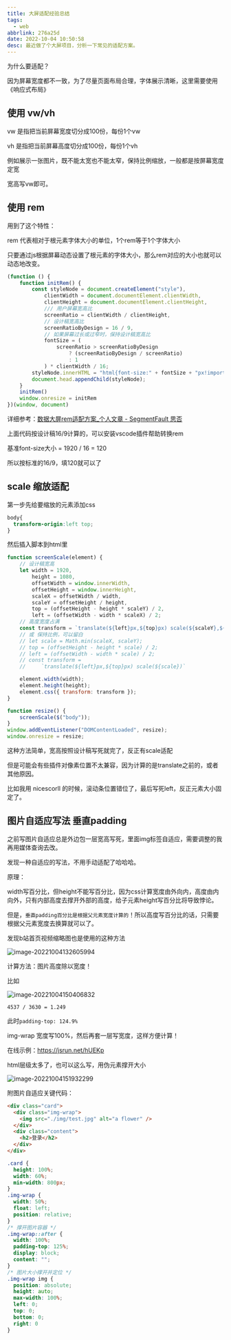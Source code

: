 ```yaml
---
title: 大屏适配经验总结
tags:
  - web
abbrlink: 276a25d
date: 2022-10-04 10:50:58
desc: 最近做了个大屏项目，分析一下常见的适配方案。
---
```





为什么要适配？

因为屏幕宽度都不一致，为了尽量页面布局合理，字体展示清晰，这里需要使用《响应式布局》

## 使用 vw/vh 

vw 是指把当前屏幕宽度切分成100份，每份1个vw

vh 是指把当前屏幕高度切分成100份，每份1个vh

例如展示一张图片，既不能太宽也不能太窄，保持比例缩放，一般都是按屏幕宽度定宽

宽高写vw即可。



## 使用 rem

用到了这个特性：

rem 代表相对于根元素字体大小的单位，1个rem等于1个字体大小

只要通过js根据屏幕动态设置了根元素的字体大小，那么rem对应的大小也就可以动态地改变。

```javascript
(function () {
    function initRem() {
        const styleNode = document.createElement("style"),
            clientWidth = document.documentElement.clientWidth,
            clientHeight = document.documentElement.clientHeight,
            /// 用户屏幕宽高比
            screenRatio = clientWidth / clientHeight,
            // 设计稿宽高比
            screenRatioByDesign = 16 / 9,
            // 如果屏幕过长或过窄时，保持设计稿宽高比
            fontSize = (
                screenRatio > screenRatioByDesign
                    ? (screenRatioByDesign / screenRatio)
                    : 1
            ) * clientWidth / 16;
        styleNode.innerHTML = "html{font-size:" + fontSize + "px!important}";
        document.head.appendChild(styleNode);
    }
    initRem()
    window.onresize = initRem
})(window, document)
```

详细参考：[数据大屏rem适配方案_个人文章 - SegmentFault 思否](https://segmentfault.com/a/1190000041085245)

上面代码按设计稿16/9计算的，可以安装vscode插件帮助转换rem

基准font-size大小 = 1920 / 16 = 120

所以按标准的16/9，填120就可以了



## scale 缩放适配

第一步先给要缩放的元素添加css

```css
body{
  transform-origin:left top;
}
```

然后插入脚本到html里

```javascript
function screenScale(element) {
    // 设计稿宽高
    let width = 1920,
        height = 1080,
        offsetWidth = window.innerWidth,
        offsetHeight = window.innerHeight,
        scaleX = offsetWidth / width,
        scaleY = offsetHeight / height,
        top = (offsetHeight - height * scaleY) / 2,
        left = (offsetWidth - width * scaleX) / 2;
    // 高度宽度占满
    const transform = `translate(${left}px,${top}px) scale(${scaleY},${scaleX})`;
    // 或 保持比例，可以留白
    // let scale = Math.min(scaleX, scaleY);
    // top = (offsetHeight - height * scale) / 2;
    // left = (offsetWidth - width * scale) / 2;
    // const transform =
    //     `translate(${left}px,${top}px) scale(${scale})`

    element.width(width);
    element.height(height);
    element.css({ transform: transform });
}

function resize() {
    screenScale($("body"));
}
window.addEventListener("DOMContentLoaded", resize);
window.onresize = resize;
```

这种方法简单，宽高按照设计稿写死就完了，反正有scale适配

但是可能会有些插件对像素位置不太兼容，因为计算的是translate之前的，或者其他原因。

比如我用 nicescorll 的时候，滚动条位置错位了，最后写死left，反正元素大小固定了。



## 图片自适应写法 垂直padding

之前写图片自适应总是外边包一层宽高写死，里面img标签自适应，需要调整的我再用媒体查询去改。

发现一种自适应的写法，不用手动适配了哈哈哈。

原理：

width写百分比，但height不能写百分比，因为css计算宽度由外向内，高度由内向外，只有内部高度去撑开外部的高度，给子元素height写百分比将导致悖论。

但是，`垂直padding百分比是根据父元素宽度计算的`！所以高度写百分比的话，只需要根据父元素宽度去换算就可以了。

发现b站首页视频缩略图也是使用的这种方法

![image-20221004132605994](大屏适配经验总结/image-20221004132605994.png)

计算方法：图片高度除以宽度！

比如

![image-20221004150406832](大屏适配经验总结/image-20221004150406832.png)

```
4537 / 3630 = 1.249
```

此时`padding-top: 124.9%`

img-wrap 宽度写100%，然后再套一层写宽度，这样方便计算！

在线示例：https://jsrun.net/hUEKp

html层级太多了，也可以这么写，用伪元素撑开大小

![image-20221004151932299](大屏适配经验总结/image-20221004151932299.png)

附图片自适应关键代码：

```html
<div class="card">
  <div class="img-wrap">
    <img src="./img/test.jpg" alt="a flower" />
  </div>
  <div class="content">
    <h2>登录</h2>
  </div>
</div>
```

```css
.card {
  height: 100%;
  width: 60%;
  min-width: 800px;
}
.img-wrap {
  width: 50%;
  float: left;
  position: relative;
}
/* 撑开图片容器 */
.img-wrap::after {
  width: 100%;
  padding-top: 125%;
  display: block;
  content: "";
}
/* 图片大小撑开并定位 */
.img-wrap img {
  position: absolute;
  height: auto;
  max-width: 100%;
  left: 0;
  top: 0;
  bottom: 0;
  right: 0
}
```

